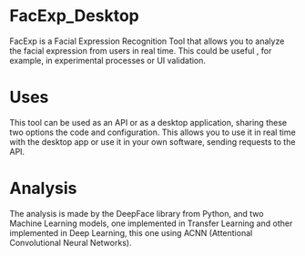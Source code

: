 # FacExp_Desktop
FacExp is a Facial Expression Recognition Tool that allows you to analyze the facial expression from users in real time. This could be useful , for example, in experimental processes or UI validation.

# Uses
This tool can be used as an API or as a desktop application, sharing these two options the code and configuration. This allows you to use it in real time with the desktop app or use it in your own software, sending requests to the API.

# Analysis
The analysis is made by the DeepFace library from Python, and two Machine Learning models, one implemented in Transfer Learning and other implemented in Deep Learning, this one using ACNN (Attentional Convolutional Neural Networks).
